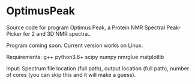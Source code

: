 # OptimusPeak
Source code for program Optimus Peak, a Protein NMR Spectral Peak-Picker for 2 and 3D NMR spectra.. 

Program coming soon. Current version works on Linux. 

Requirements:
g++
python3.6+
scipy
numpy
nmrglue
matplotlib


Input:
Spectrum file location (full path),
output location (full path),
number of cores (you can skip this and it will make a guess).
